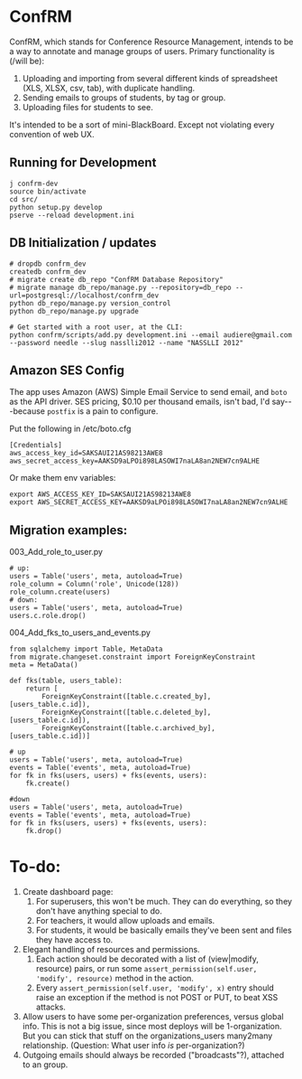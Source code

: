 # ConfRM

ConfRM, which stands for Conference Resource Management, intends to be a way to annotate and manage groups of users. Primary functionality is (/will be):

1. Uploading and importing from several different kinds of spreadsheet (XLS, XLSX, csv, tab), with duplicate handling.
2. Sending emails to groups of students, by tag or group.
3. Uploading files for students to see.

It's intended to be a sort of mini-BlackBoard. Except not violating every convention of web UX.

## Running for Development

	j confrm-dev
	source bin/activate
	cd src/
	python setup.py develop
	pserve --reload development.ini

## DB Initialization / updates

    # dropdb confrm_dev
	createdb confrm_dev
	# migrate create db_repo "ConfRM Database Repository"
	# migrate manage db_repo/manage.py --repository=db_repo --url=postgresql://localhost/confrm_dev
	python db_repo/manage.py version_control
	python db_repo/manage.py upgrade

  	# Get started with a root user, at the CLI:
  	python confrm/scripts/add.py development.ini --email audiere@gmail.com --password needle --slug nasslli2012 --name "NASSLLI 2012"
  
## Amazon SES Config

The app uses Amazon (AWS) Simple Email Service to send email, and `boto` as the API driver. SES pricing, $0.10 per thousand emails, isn't bad, I'd say---because `postfix` is a pain to configure.

Put the following in /etc/boto.cfg

    [Credentials]
    aws_access_key_id=SAKSAUI21AS98213AWE8
    aws_secret_access_key=AAKSD9aLPOi898LASOWI7naLA8an2NEW7cn9ALHE

Or make them env variables:

    export AWS_ACCESS_KEY_ID=SAKSAUI21AS98213AWE8
    export AWS_SECRET_ACCESS_KEY=AAKSD9aLPOi898LASOWI7naLA8an2NEW7cn9ALHE

## Migration examples:

003_Add_role_to_user.py

    # up:
    users = Table('users', meta, autoload=True)
    role_column = Column('role', Unicode(128))
    role_column.create(users)
    # down:
    users = Table('users', meta, autoload=True)
    users.c.role.drop()

004_Add_fks_to_users_and_events.py
    
    from sqlalchemy import Table, MetaData
    from migrate.changeset.constraint import ForeignKeyConstraint
    meta = MetaData()

    def fks(table, users_table):
        return [
            ForeignKeyConstraint([table.c.created_by],  [users_table.c.id]),
            ForeignKeyConstraint([table.c.deleted_by],  [users_table.c.id]),
            ForeignKeyConstraint([table.c.archived_by], [users_table.c.id])]

    # up
    users = Table('users', meta, autoload=True)
    events = Table('events', meta, autoload=True)
    for fk in fks(users, users) + fks(events, users):
        fk.create()

    #down
    users = Table('users', meta, autoload=True)
    events = Table('events', meta, autoload=True)
    for fk in fks(users, users) + fks(events, users):
        fk.drop()

# To-do:

1. Create dashboard page:
	1. For superusers, this won't be much. They can do everything, so they don't have anything special to do.
	2. For teachers, it would allow uploads and emails.
	3. For students, it would be basically emails they've been sent and files they have access to.
2. Elegant handling of resources and permissions.
	1. Each action should be decorated with a list of (view|modify, resource) pairs, or run some `assert_permission(self.user, 'modify', resource)` method in the action.
	2. Every `assert_permission(self.user, 'modify', x)` entry should raise an exception if the method is not POST or PUT, to beat XSS attacks.
6. Allow users to have some per-organization preferences, versus global info.
This is not a big issue, since most deploys will be 1-organization. But you can stick that stuff on the organizations_users many2many relationship. (Question: What user info _is_ per-organization?)
7. Outgoing emails should always be recorded ("broadcasts"?), attached to an group.

